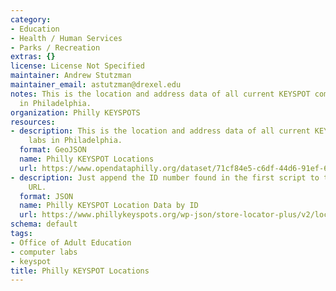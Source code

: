 ```yaml
---
category:
- Education
- Health / Human Services
- Parks / Recreation
extras: {}
license: License Not Specified
maintainer: Andrew Stutzman
maintainer_email: astutzman@drexel.edu
notes: This is the location and address data of all current KEYSPOT computer labs
  in Philadelphia.
organization: Philly KEYSPOTS
resources:
- description: This is the location and address data of all current KEYSPOT computer
    labs in Philadelphia.
  format: GeoJSON
  name: Philly KEYSPOT Locations
  url: https://www.opendataphilly.org/dataset/71cf84e5-c6df-44d6-91ef-63f9b880e98e/resource/40daf627-b8c4-43b0-8d73-3cb8f9ccae15/download/keyspotlocationdata.geojson
- description: Just append the ID number found in the first script to the end of the
    URL.
  format: JSON
  name: Philly KEYSPOT Location Data by ID
  url: https://www.phillykeyspots.org/wp-json/store-locator-plus/v2/locations/8
schema: default
tags:
- Office of Adult Education
- computer labs
- keyspot
title: Philly KEYSPOT Locations
---
```

